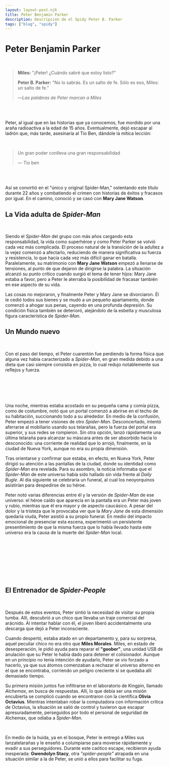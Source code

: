 ```yaml
---
layout: layout-post.njk
title: Peter Benjamin Parker
description: Descripción de el Spidy Peter B. Parker
tags: ["blog", "spidy"]
---
```


# Peter Benjamin Parker
<br>
<div class="container p-3 border">

> **Miles:** "¡Peter! ¿Cuándo sabré que estoy listo?"
>
> **Peter B. Parker:** "No lo sabrás. Es un salto de fe. Sólo es eso, Miles: un salto de fe."
>
> ―*Las palabras de Peter marcan a Miles*
</div>
<br><br>



Peter, al igual que en las historias que ya conocemos, fue mordido por una araña radioactiva a la edad de 15 años. Eventualmente, dejó escapar al ladrón que, más tarde, asesinaría al Tío Ben, dándole la mítica lección:

<br>
<div class="container p-3 border">


> Un gran poder conlleva una gran responsabilidad 
>
> ― Tío ben
</div>
<br><br>


Así se convirtió en el "único y original Spider-Man," ostentando este título durante 22 años y combatiendo el crimen con historias de éxitos y fracasos por igual. En el camino, conoció y se casó con **Mary Jane Watson**.

<div class="container">
 <section class="row">
   <article class= "col-lg-6">

## La Vida adulta de *Spider-Man*
<br>

Siendo el *Spider-Man* del grupo con más años cargando esta responsabilidad, la vida como superhéroe y como Peter Parker se volvió cada vez más complicada. El proceso natural de la transición de la adultez a la vejez comenzó a afectarlo, reduciendo de manera significativa su fuerza y resistencia, lo que hacía cada vez más difícil ganar en batalla. Paralelamente, su matrimonio con **Mary Jane Watson** empezó a llenarse de tensiones, al punto de que dejaron de dirigirse la palabra. La situación alcanzó su punto crítico cuando surgió el tema de tener hijos: Mary Jane estaba a favor, pero a Peter le aterraba la posibilidad de fracasar también en ese aspecto de su vida.

Las cosas no mejoraron, y finalmente Peter y Mary Jane se divorciaron. Él le cedió todos sus bienes y se mudó a un pequeño apartamento, donde comenzó a ahogar sus penas, cayendo en una profunda depresión. Su condición física también se deterioró, alejándolo de la esbelta y musculosa figura característica de *Spider-Man*.

## Un Mundo nuevo
<br>

Con el paso del tiempo, el Peter cuarentón fue perdiendo la forma física que alguna vez había caracterizado a *Spider-Man*, en gran medida debido a una dieta que casi siempre consistía en pizza, lo cual redujo notablemente sus reflejos y fuerza.



</article>
<article class="col-lg-6 p-3 d-none d-sm-block">
 <br><br><br>
   <img src="/img/peter-b1.webp" alt=""  class="img-fluid"  >
  </article>            
  </section>              
</div>
<br>

Una noche, mientras estaba acostado en su pequeña cama y comía pizza, como de costumbre, notó que un portal comenzó a abrirse en el techo de su habitación, succionando todo a su alrededor. En medio de la confusión, Peter empezó a tener visiones de otro *Spider-Man*. Desconcertado, intentó aferrarse al mobiliario usando sus telarañas, pero la fuerza del portal era superior, y sus redes se rompieron. Sin otra opción, lanzó rápidamente una última telaraña para alcanzar su máscara antes de ser absorbido hacia lo desconocido: una corriente de realidad que lo arrojó, finalmente, en la ciudad de Nueva York, aunque no era su propia dimensión.

Tras orientarse y confirmar que estaba, en efecto, en Nueva York, Peter dirigió su atención a las pantallas de la ciudad, donde su identidad como *Spider-Man* era revelada. Para su asombro, la noticia informaba que el *Spider-Man* de este universo había sido hallado sin vida frente al *Daily Bugle*. Al día siguiente se celebraría un funeral, al cual los neoyorquinos asistirían para despedirse de su héroe.

Peter notó varias diferencias entre él y la versión de *Spider-Man* de ese universo: el héroe caído que aparecía en la pantalla era un Peter más joven y rubio, mientras que él era mayor y de aspecto caucásico. A pesar del dolor y la tristeza que le provocaba ver que la *Mary Jane* de esta dimensión quedaría viuda, Peter asistió a su propio funeral. En medio del impacto emocional de presenciar esta escena, experimentó un persistente presentimiento de que la misma fuerza que lo había llevado hasta este universo era la causa de la muerte del *Spider-Man* local. 

<div class="container">
 <section class="row">
 <article class="  col-lg-6 d-none d-sm-block" >
   <br><br><br><br><br>
   <img src="/img/peter-b2.webp" alt=""  class="img-fluid" >
  </article>
 <article class="col-lg-6 ">
<br><br>

## El Entrenador de *Spider-People*
<br>

Después de estos eventos, Peter sintió la necesidad de visitar su propia tumba. Allí, descubrió a un chico que llevaba un traje comercial del arácnido. Al intentar hablar con él, el joven liberó accidentalmente una descarga que dejó a Peter inconsciente.

Cuando despertó, estaba atado en un departamento y, para su sorpresa, aquel peculiar chico no era otro que **Miles Morales**. Miles, en estado de desesperación, le pidió ayuda para reparar el **"goober"**, una unidad USB de anulación que su Peter le había dado para detener el colisionador. Aunque en un principio no tenía intención de ayudarlo, Peter se vio forzado a hacerlo, ya que sus átomos comenzaban a rechazar el universo alterno en el que se encontraba, corriendo un peligro creciente si se quedaba allí demasiado tiempo.

Su primera misión juntos fue infiltrarse en el laboratorio de Kingpin, llamado *Alchemax*, en busca de respuestas. Allí, lo que debía ser una misión encubierta se complicó cuando se encontraron con la científica **Olivia Octavius**. Mientras intentaban robar la computadora con información crítica de Octavius, la situación se salió de control y tuvieron que escapar apresuradamente, perseguidos por todo el personal de seguridad de Alchemax, que odiaba a *Spider-Man*.


</article>            
  </section>              
</div>
<br>

En medio de la huida, ya en el bosque, Peter le entregó a Miles sus lanzatelarañas y le enseñó a columpiarse para moverse rápidamente y evadir a sus perseguidores. Durante este caótico escape, recibieron ayuda inesperada: **Gwendolyn Stacy**, otra *"spider-people"* atrapada en una situación similar a la de Peter, se unió a ellos para facilitar su fuga.